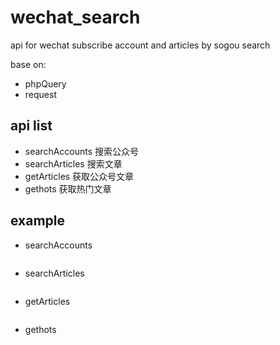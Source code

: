 # wechat_search
api for wechat subscribe account and articles by sogou search

base on:
- phpQuery
- request

## api list
- searchAccounts 搜索公众号
- searchArticles 搜索文章
- getArticles    获取公众号文章
- gethots        获取热门文章

## example

- searchAccounts 
    ```
    ``` 
- searchArticles 
    ```
    ``` 
- getArticles   
    ```
    ``` 
- gethots   
    ```
    ```      